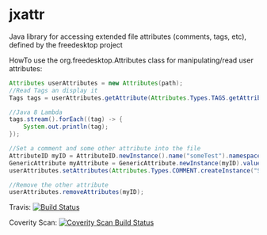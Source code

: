 jxattr
======

Java library for accessing extended file attributes (comments, tags, etc), defined by the freedesktop project 

HowTo use the org.freedesktop.Attributes class for manipulating/read user attributes:

```java
Attributes userAttributes = new Attributes(path);
//Read Tags an display it
Tags tags = userAttributes.getAttribute(Attributes.Types.TAGS.getAttributeID(), Tags.class);

//Java 8 Lambda
tags.stream().forEach((tag) -> {
    System.out.println(tag);
});

//Set a comment and some other attribute into the file
AttributeID myID = AttributeID.newInstance().name("someTest").namespace("jxattr").build();
GenericAttribute myAttribute = GenericAttribute.newInstance(myID).value("Hello World").build();
userAttributes.setAttributes(Attributes.Types.COMMENT.createInstance("Some comment"), myAttribute);

//Remove the other attribute
userAttributes.removeAttributes(myID);
```

Travis:
[![Build Status](https://secure.travis-ci.org/konradrenner/jxattr.png?branch=master)](http://travis-ci.org/konradrenner/jxattr)

Coverity Scan:
[![Coverity Scan Build Status](https://scan.coverity.com/projects/2692/badge.svg)](https://scan.coverity.com/projects/2692)
